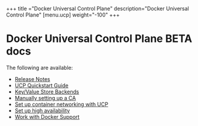 +++
title ="Docker Universal Control Plane"
description="Docker Universal Control Plane"
[menu.ucp]
weight="-100"
+++


# Docker Universal Control Plane BETA docs

The following are available:

* [Release Notes](release_notes)
* [UCP Quickstart Guide](installation)
* [Key/Value Store Backends](kv_store)
* [Manually setting up a CA](certs)
* [Set up container networking with UCP](networking)
* [Set up high availability](understand_ha)
* [Work with Docker Support](support)
